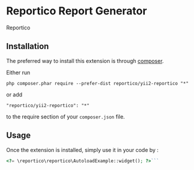 Reportico Report Generator
==========================
Reportico

Installation
------------

The preferred way to install this extension is through [composer](http://getcomposer.org/download/).

Either run

```
php composer.phar require --prefer-dist reportico/yii2-reportico "*"
```

or add

```
"reportico/yii2-reportico": "*"
```

to the require section of your `composer.json` file.


Usage
-----

Once the extension is installed, simply use it in your code by  :

```php
<?= \reportico\reportico\AutoloadExample::widget(); ?>```